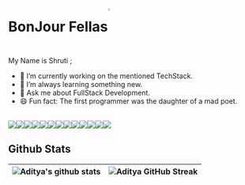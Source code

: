 # BonJour Fellas<img src="https://img.icons8.com/color/48/000000/partly-cloudy-day--v2.gif" align = "center" height = "2%" width ="2%"/>


My Name is Shruti ; 

- 🔭 I’m currently working on the mentioned TechStack.
- 🌱 I’m always learning something new.
- 💬 Ask me about FullStack Development.
- 😄 Fun fact: The first programmer was the daughter of a mad poet. 

<br>

<div style="display:flex">
  <img  src ='https://img.shields.io/badge/Java-ED8B00?style=for-the-badge&logo=java&logoColor=white'>
  <img  src ='https://img.shields.io/badge/CSS3-1572B6?style=for-the-badge&logo=css3&logoColor=white'>
  <img  src ='https://img.shields.io/badge/HTML5-E34F26?style=for-the-badge&logo=html5&logoColor=white'>
  <img  src ='https://img.shields.io/badge/Bootstrap-563D7C?style=for-the-badge&logo=bootstrap&logoColor=white'>
  <img  src ='https://img.shields.io/badge/Vanilla.JS-323330?style=for-the-badge&logo=javascript&logoColor=F7DF1E'>
  <img  src ='https://img.shields.io/badge/Node.js-43853D?style=for-the-badge&logo=node.js&logoColor=white'>
  <img  src ='https://img.shields.io/badge/AWS-ED8B00?style=for-the-badge&logo=amazon&logoColor=white'>
  <img  src ='https://img.shields.io/badge/Express.js-404D59?style=for-the-badge'>
  <img  src ='https://img.shields.io/badge/React.js-20232A?style=for-the-badge&logo=react&logoColor=61DAFB'>
  <img  src ='https://img.shields.io/badge/MySQL-00000F?style=for-the-badge&logo=mysql&logoColor=white'>
  <img  src ='https://img.shields.io/badge/Mongo-4EA94B?style=for-the-badge&logo=mongodb&logoColor=white'>
  <img  src ='https://img.shields.io/badge/Firebase-ED8B00?style=for-the-badge&logo=firebase&logoColor=white'>
  <img  src ='https://img.shields.io/badge/angular-ED8B00?style=for-the-badge&logo=firebase&logoColor=white'>
  
 </div>
 

 <h2>Github Stats</h2>
 
 | ![Aditya's github stats](https://github-readme-stats.vercel.app/api?username=shrutimondeala&show_icons=true&theme=dark) | ![Aditya GitHub Streak](https://github-readme-streak-stats.herokuapp.com/?user=shrutimondeala&theme=dark) |
| --- | --- |
